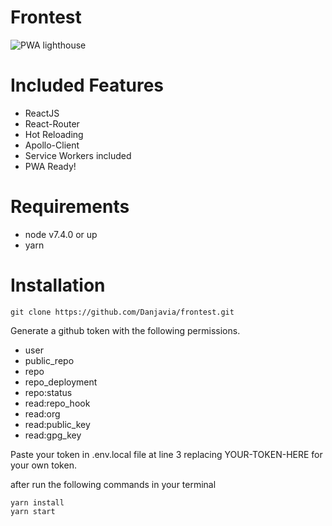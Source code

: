 # Frontest

![PWA lighthouse](http://imgh.us/Screen_Shot_2017-02-24_at_8.37.33_PM.png)

# Included Features

- ReactJS
- React-Router
- Hot Reloading
- Apollo-Client
- Service Workers included
- PWA Ready!

# Requirements

- node v7.4.0 or up
- yarn

# Installation

```
git clone https://github.com/Danjavia/frontest.git
```

Generate a github token with the following permissions.
 
- user
- public_repo
- repo
- repo_deployment
- repo:status
- read:repo_hook
- read:org
- read:public_key
- read:gpg_key

Paste your token in .env.local file at line 3 replacing YOUR-TOKEN-HERE for your own token.

after run the following commands in your terminal


```
yarn install
yarn start
```
